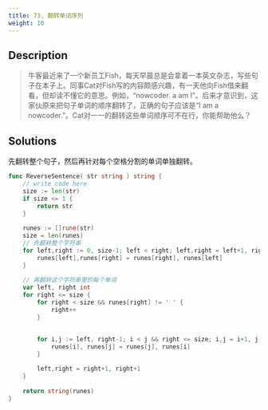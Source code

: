 ```yaml
---
title: 73. 翻转单词序列
weight: 10
---
```


## Description
> 牛客最近来了一个新员工Fish，每天早晨总是会拿着一本英文杂志，写些句子在本子上。同事Cat对Fish写的内容颇感兴趣，有一天他向Fish借来翻看，但却读不懂它的意思。例如，“nowcoder. a am I”。后来才意识到，这家伙原来把句子单词的顺序翻转了，正确的句子应该是“I am a nowcoder.”。Cat对一一的翻转这些单词顺序可不在行，你能帮助他么？

## Solutions

先翻转整个句子，然后再针对每个空格分割的单词单独翻转。
```go
func ReverseSentence( str string ) string {
    // write code here
    size := len(str)
    if size <= 1 {
        return str
    }
    
    runes := []rune(str)
    size = len(runes)
    // 先翻转整个字符串
    for left,right := 0, size-1; left < right; left,right = left+1, right-1 {
        runes[left],runes[right] = runes[right], runes[left]
    }
    
    // 再翻转这个字符串里的每个单词
    var left, right int
    for right <= size {
        for right < size && runes[right] != ' ' {
            right++
        }
        
        
        for i,j := left, right-1; i < j && right <= size; i,j = i+1, j-1 {
            runes[i], runes[j] = runes[j], runes[i]
        }

        left,right = right+1, right+1
    }
    
    return string(runes)
}
```


